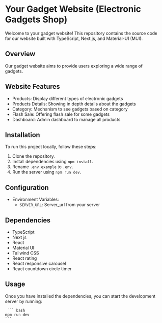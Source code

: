 # Your Gadget Website (Electronic Gadgets Shop)

Welcome to your gadget website! This repository contains the source code for our website built with TypeScript, Next.js, and Material-UI (MUI). 

## Overview

Our gadget website aims to provide users exploring a wide range of gadgets.

## Website Features

- Products: Display different types of electronic gadgets
- Products Details: Showing in depth details about the gadgets
- Category: Mechanism to see gadgets based on category
- Flash Sale: Offering flash sale for some gadgets
- Dashboard: Admin dashboard to manage all products

## Installation

To run this project locally, follow these steps:
1. Clone the repository.
2. Install dependencies using `npm install`.
3. Rename `.env.example` to `.env`.
4. Run the server using `npm run dev`.

## Configuration
- Environment Variables:
    - `SERVER_URL`: Server_url from your server 

## Dependencies

- TypeScript
- Next js
- React
- Material UI
- Tailwind CSS
- React rating
- React responsive carousel
- React countdown circle timer

## Usage

Once you have installed the dependencies, you can start the development server by running:

     ``` bash
    npm run dev
    ```
